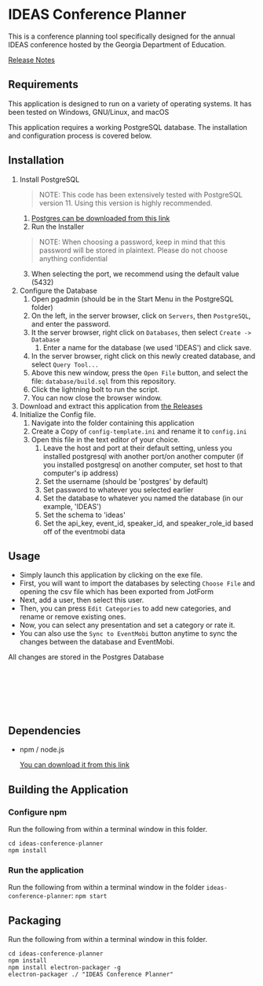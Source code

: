 # IDEAS Conference Planner

This is a conference planning tool specifically designed for the annual IDEAS conference hosted by the Georgia Department of Education.

[Release Notes](RELEASE-NOTES.md)

## Requirements
This application is designed to run on a variety of operating systems. It has been tested on Windows, GNU/Linux, and macOS

This application requires a working PostgreSQL database. The installation and configuration process is covered below.

## Installation

1. Install PostgreSQL
	> NOTE: This code has been extensively tested with PostgreSQL version 11. Using this version is highly recommended.
	1. [Postgres can be downloaded from this link](https://www.postgresql.org/download/)
	2. Run the Installer
	> NOTE: When choosing a password, keep in mind that this password will be stored in plaintext. Please do not choose anything confidential
	3. When selecting the port, we recommend using the default value (5432)
2. Configure the Database
	1. Open pgadmin (should be in the Start Menu in the PostgreSQL folder)
	2. On the left, in the server browser, click on `Servers`, then `PostgreSQL`, and enter the password.
	3. It the server browser, right click on `Databases`, then select `Create -> Database`
		1. Enter a name for the database (we used 'IDEAS') and click save.
	4. In the server browser, right click on this newly created database, and select `Query Tool...`
	5. Above this new window, press the `Open File` button, and select the file: `database/build.sql` from this repository.
	6. Click the lightning bolt to run the script.
	7. You can now close the browser window.
3. Download and extract this application from [the Releases](https://github.com/ideas-team/IDEAS-Conference-Planner/releases)
4. Initialize the Config file.
	1. Navigate into the folder containing this application
	2. Create a Copy of `config-template.ini` and rename it to `config.ini`
	3. Open this file in the text editor of your choice.
		1. Leave the host and port at their default setting, unless you installed postgresql with another port/on another computer
			(if you installed postgresql on another computer, set host to that computer's ip address)
		2. Set the username (should be 'postgres' by default)
		3. Set password to whatever you selected earlier
		4. Set the database to whatever you named the database (in our example, 'IDEAS')
		5. Set the schema to 'ideas'
		6. Set the api_key, event_id, speaker_id, and speaker_role_id based off of the eventmobi data

## Usage
 - Simply launch this application by clicking on the exe file.
 - First, you will want to import the databases by selecting `Choose File` and opening the csv file which has been exported from JotForm
 - Next, add a user, then select this user.
 - Then, you can press `Edit Categories` to add new categories, and rename or remove existing ones.
 - Now, you can select any presentation and set a category or rate it.
 - You can also use the `Sync to EventMobi` button anytime to sync the changes between the database and EventMobi.

All changes are stored in the Postgres Database

<br/><br/><br/><br/><br/>

## Dependencies
- npm / node.js 

	[You can download it from this link](https://www.npmjs.com/get-npm)

## Building the Application
### Configure npm
Run the following from within a terminal window in this folder.
```
cd ideas-conference-planner
npm install
```

### Run the application
Run the following from within a terminal window in the folder `ideas-conference-planner`:
`npm start`


## Packaging
Run the following from within a terminal window in this folder.
```
cd ideas-conference-planner
npm install
npm install electron-packager -g
electron-packager ./ "IDEAS Conference Planner"
```
